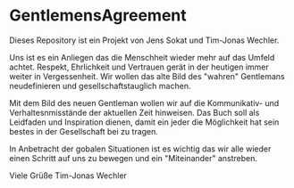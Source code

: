 # GentlemensAgreement

Dieses Repository ist ein Projekt von Jens Sokat und Tim-Jonas Wechler. 

Uns ist es ein Anliegen das die Menschheit wieder mehr auf das Umfeld achtet. Respekt, Ehrlichkeit und Vertrauen gerät in der heutigen immer weiter in Vergessenheit.
Wir wollen das alte Bild des "wahren" Gentlemans neudefinieren und gesellschaftstauglich machen.

Mit dem Bild des neuen Gentleman wollen wir auf die Kommunikativ- und Verhaltesnmisstände der aktuellen Zeit hinweisen. Das Buch soll als Leidfaden und Inspiration dienen, damit ein jeder die Möglichkeit hat sein bestes in der Gesellschaft bei zu tragen. 

In Anbetracht der gobalen Situationen ist es wichtig das wir alle wieder einen Schritt auf uns zu bewegen und ein "Miteinander" anstreben. 

Viele Grüße
Tim-Jonas Wechler